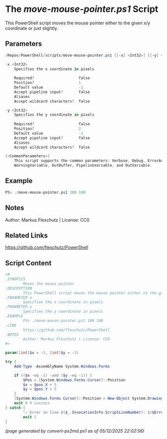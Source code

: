The *move-mouse-pointer.ps1* Script
===========================

This PowerShell script moves the mouse pointer either to the given x/y coordinate or just slightly.

Parameters
----------
```powershell
/Repos/PowerShell/scripts/move-mouse-pointer.ps1 [[-x] <Int32>] [[-y] <Int32>] [<CommonParameters>]

-x <Int32>
    Specifies the x coordinate in pixels
    
    Required?                    false
    Position?                    1
    Default value                -1
    Accept pipeline input?       false
    Aliases                      
    Accept wildcard characters?  false

-y <Int32>
    Specifies the y coordinate in pixels
    
    Required?                    false
    Position?                    2
    Default value                -1
    Accept pipeline input?       false
    Aliases                      
    Accept wildcard characters?  false

[<CommonParameters>]
    This script supports the common parameters: Verbose, Debug, ErrorAction, ErrorVariable, WarningAction, 
    WarningVariable, OutBuffer, PipelineVariable, and OutVariable.
```

Example
-------
```powershell
PS> ./move-mouse-pointer.ps1 100 100

```

Notes
-----
Author: Markus Fleschutz | License: CC0

Related Links
-------------
https://github.com/fleschutz/PowerShell

Script Content
--------------
```powershell
<#
.SYNOPSIS
        Moves the mouse pointer
.DESCRIPTION
        This PowerShell script moves the mouse pointer either to the given x/y coordinate or just slightly.
.PARAMETER x
        Specifies the x coordinate in pixels
.PARAMETER y
        Specifies the y coordinate in pixels
.EXAMPLE
        PS> ./move-mouse-pointer.ps1 100 100
.LINK
        https://github.com/fleschutz/PowerShell
.NOTES
        Author: Markus Fleschutz | License: CC0
#>

param([int]$x = -1, [int]$y = -1)

try {
	Add-Type -AssemblyName System.Windows.Forms

	if (($x -eq -1) -and ($y -eq -1)) {
		$Pos = [System.Windows.Forms.Cursor]::Position
		$x = $pos.X + 5
		$y = $pos.Y + 5
	}
	[System.Windows.Forms.Cursor]::Position = New-Object System.Drawing.Point($x, $y)
	exit 0 # success
} catch {
        "⚠️ Error in line $($_.InvocationInfo.ScriptLineNumber): $($Error[0])"
        exit 1
}
```

*(page generated by convert-ps2md.ps1 as of 05/12/2025 22:02:56)*
